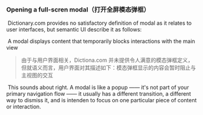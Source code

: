 ### Opening a full-scren modal（打开全屏模态弹框）

​	Dictionary.com provides no satisfactory definition of modal as it relates to user interfaces, but semantic UI describe it as follows:

​	A modal displays content that temporarily blocks interactions with the main view

> 由于与用户界面相关，Dictiona.com 并未提供令人满意的模态弹框定义，但就语义而言，用户界面对其描述如下：模态弹框显示的内容会暂时阻止与主视图的交互

​	This sounds about right. A modal is like a popup —— it's not part of your primary navigation flow —— it usually has a different transition, a different way to dismiss it, and is intenden to focus on one particular piece of content or interaction.